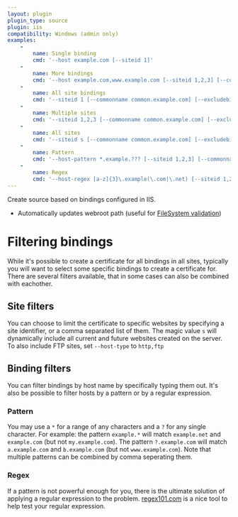 ```yaml
---
layout: plugin
plugin_type: source
plugin: iis
compatibility: Windows (admin only)
examples:
    - 
        name: Single binding
        cmd: '‑‑host example.com [‑‑siteid 1]'
    - 
        name: More bindings
        cmd: '‑‑host example.com,www.example.com [‑‑siteid 1,2,3] [‑‑commonname common.example.com]'
    - 
        name: All site bindings
        cmd: '‑‑siteid 1 [‑‑commonname common.example.com] [‑‑excludebindings exclude.example.com]'
    - 
        name: Multiple sites
        cmd: '‑‑siteid 1,2,3 [‑‑commonname common.example.com] [‑‑excludebindings exclude.example.com]'
    - 
        name: All sites
        cmd: '‑‑siteid s [‑‑commonname common.example.com] [‑‑excludebindings exclude.example.com]'
    - 
        name: Pattern
        cmd: '‑‑host-pattern *.example.??? [‑‑siteid 1,2,3] [‑‑commonname common.example.com] [‑‑excludebindings exclude.example.com]'
    - 
        name: Regex
        cmd: '‑‑host-regex [a-z]{3}\.example(\.com|\.net) [‑‑siteid 1,2,3] [‑‑commonname common.example.com] [‑‑excludebindings exclude.example.com]'                                                    
---
```


Create source based on bindings configured in IIS. 
- Automatically updates webroot path (useful for [FileSystem validation](/reference/plugins/validation/http/filesystem))

# Filtering bindings
While it's possible to create a certificate for all bindings in all sites, typically you will want to select some 
specific bindings to create a certificate for. There are several filters available, that in some cases can also be
combined with eachother.

## Site filters
You can choose to limit the certificate to specific websites by specifying a site identifier, or a comma separated list 
of them. The magic value `s` will dynamically include all current and future websites created on the server. To also include FTP 
sites, set `‑‑host-type` to `http,ftp`

## Binding filters
You can filter bindings by host name by specifically typing them out. It's also be possible to filter hosts by a pattern
or by a regular expression.

### Pattern
You may use a `*` for a range of any characters and a `?` for any single character. For example: the pattern `example.*` 
will match `example.net` and `example.com` (but not `my.example.com`). The pattern `?.example.com` will match 
`a.example.com` and `b.example.com` (but not `www.example.com`). Note that multiple patterns can be combined by 
comma seperating them.

### Regex
If a pattern is not powerful enough for you, there is the ultimate solution of applying a regular expression to the 
problem. [regex101.com](https://regex101.com/) is a nice tool to help test your regular expression.